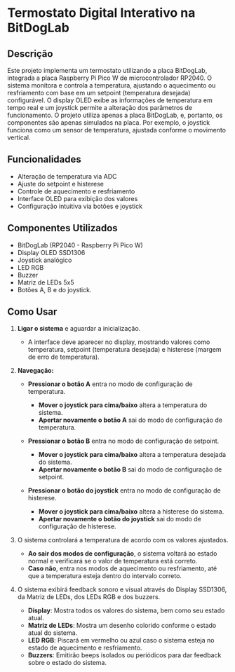 # Termostato Digital Interativo na BitDogLab

## Descrição
Este projeto implementa um termostato utilizando a placa BitDogLab, integrada a placa Raspberry Pi Pico W de microcontrolador RP2040. O sistema monitora e controla a temperatura, ajustando o aquecimento ou resfriamento com base em um setpoint (temperatura desejada) configurável. O display OLED exibe as informações de temperatura em tempo real e um joystick permite a alteração dos parâmetros de funcionamento.
O projeto utiliza apenas a placa BitDogLab, e, portanto, os componentes são apenas simulados na placa. Por exemplo, o joystick funciona como um sensor de temperatura, ajustada conforme o movimento vertical.

## Funcionalidades
- Alteração de temperatura via ADC
- Ajuste do setpoint e histerese
- Controle de aquecimento e resfriamento
- Interface OLED para exibição dos valores
- Configuração intuitiva via botões e joystick

## Componentes Utilizados
- BitDogLab (RP2040 - Raspberry Pi Pico W)
- Display OLED SSD1306
- Joystick analógico
- LED RGB
- Buzzer
- Matriz de LEDs 5x5
- Botões A, B e do joystick.

## Como Usar
1. **Ligar o sistema** e aguardar a inicialização.
   - A interface deve aparecer no display, mostrando valores como temperatura, setpoint (temperatura desejada) e histerese (margem de erro de temperatura).
2. **Navegação:**
   - **Pressionar o botão A** entra no modo de configuração de temperatura.
     - **Mover o joystick para cima/baixo** altera a temperatura do sistema.
     - **Apertar novamente o botão A** sai do modo de configuração de temperatura.

   - **Pressionar o botão B** entra no modo de configuração de setpoint.
     - **Mover o joystick para cima/baixo** altera a temperatura desejada do sistema.
     - **Apertar novamente o botão B** sai do modo de configuração de setpoint.

   - **Pressionar o botão do joystick** entra no modo de configuração de histerese.
     - **Mover o joystick para cima/baixo** altera a histerese do sistema.
     - **Apertar novamente o botão do joystick** sai do modo de configuração de histerese.

3. O sistema controlará a temperatura de acordo com os valores ajustados.
   - **Ao sair dos modos de configuração**, o sistema voltará ao estado normal e verificará se o valor de temperatura está correto.
   - **Caso não**, entra nos modos de aquecimento ou resfriamento, até que a temperatura esteja dentro do intervalo correto.
     
4. O sistema exibirá feedback sonoro e visual através do Display SSD1306, da Matriz de LEDs, dos LEDs RGB e dos buzzers.
   - **Display**: Mostra todos os valores do sistema, bem como seu estado atual.
   - **Matriz de LEDs**: Mostra um desenho colorido conforme o estado atual do sistema.
   - **LED RGB**: Piscará em vermelho ou azul caso o sistema esteja no estado de aquecimento e resfriamento.
   - **Buzzers**: Emitirão beeps isolados ou periódicos para dar feedback sobre o estado do sistema.
  
   


